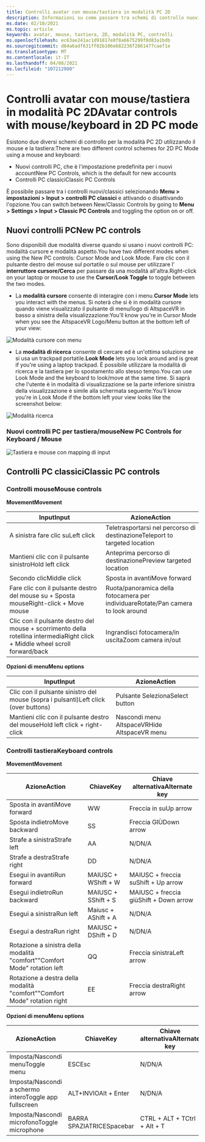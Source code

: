 ```yaml
---
title: Controlli avatar con mouse/tastiera in modalità PC 2D
description: Informazioni su come passare tra schemi di controllo nuovi e classici per spostare gli avatar con il mouse e la tastiera in modalità PC 2D.
ms.date: 02/10/2021
ms.topic: article
keywords: avatar, mouse, tastiera, 2D, modalità PC, controlli
ms.openlocfilehash: ec63ae241ac1d91817e8f8a6675299f8d83a1bdb
ms.sourcegitcommit: d84a6adf631ff02b106e682238f2861477caef1e
ms.translationtype: MT
ms.contentlocale: it-IT
ms.lasthandoff: 04/08/2021
ms.locfileid: "107212980"
---
```

# <a name="avatar-controls-with-mousekeyboard-in-2d-pc-mode"></a><span data-ttu-id="9906b-104">Controlli avatar con mouse/tastiera in modalità PC 2D</span><span class="sxs-lookup"><span data-stu-id="9906b-104">Avatar controls with mouse/keyboard in 2D PC mode</span></span>

<span data-ttu-id="9906b-105">Esistono due diversi schemi di controllo per la modalità PC 2D utilizzando il mouse e la tastiera:</span><span class="sxs-lookup"><span data-stu-id="9906b-105">There are two different control schemes for 2D PC Mode using a mouse and keyboard:</span></span>
* <span data-ttu-id="9906b-106">Nuovi controlli PC, che è l'impostazione predefinita per i nuovi account</span><span class="sxs-lookup"><span data-stu-id="9906b-106">New PC Controls, which is the default for new accounts</span></span>
* <span data-ttu-id="9906b-107">Controlli PC classici</span><span class="sxs-lookup"><span data-stu-id="9906b-107">Classic PC Controls</span></span>

<span data-ttu-id="9906b-108">È possibile passare tra i controlli nuovi/classici selezionando **Menu > impostazioni > Input > controlli PC classici** e attivando o disattivando l'opzione.</span><span class="sxs-lookup"><span data-stu-id="9906b-108">You can switch between New/Classic Controls by going to **Menu > Settings > Input > Classic PC Controls** and toggling the option on or off.</span></span>

## <a name="new-pc-controls"></a><span data-ttu-id="9906b-109">Nuovi controlli PC</span><span class="sxs-lookup"><span data-stu-id="9906b-109">New PC controls</span></span>

<span data-ttu-id="9906b-110">Sono disponibili due modalità diverse quando si usano i nuovi controlli PC: modalità cursore e modalità aspetto.</span><span class="sxs-lookup"><span data-stu-id="9906b-110">You have two different modes when using the New PC controls: Cursor Mode and Look Mode.</span></span> <span data-ttu-id="9906b-111">Fare clic con il pulsante destro del mouse sul portatile o sul mouse per utilizzare l' **interruttore cursore/Cerca** per passare da una modalità all'altra.</span><span class="sxs-lookup"><span data-stu-id="9906b-111">Right-click on your laptop or mouse to use the **Cursor/Look Toggle** to toggle between the two modes.</span></span>

* <span data-ttu-id="9906b-112">La **modalità cursore** consente di interagire con i menu.</span><span class="sxs-lookup"><span data-stu-id="9906b-112">**Cursor Mode** lets you interact with the menus.</span></span> <span data-ttu-id="9906b-113">Si noterà che si è in modalità cursore quando viene visualizzato il pulsante di menu/logo di AltspaceVR in basso a sinistra della visualizzazione:</span><span class="sxs-lookup"><span data-stu-id="9906b-113">You’ll know you're in Cursor Mode when you see the AltspaceVR Logo/Menu button at the bottom left of your view:</span></span>

![Modalità cursore con menu](images/avatar-controls-img-01.png)

* <span data-ttu-id="9906b-115">La **modalità di ricerca** consente di cercare ed è un'ottima soluzione se si usa un trackpad portatile.</span><span class="sxs-lookup"><span data-stu-id="9906b-115">**Look Mode** lets you look around and is great if you're using a laptop trackpad.</span></span> <span data-ttu-id="9906b-116">È possibile utilizzare la modalità di ricerca e la tastiera per lo spostamento allo stesso tempo.</span><span class="sxs-lookup"><span data-stu-id="9906b-116">You can use Look Mode and the keyboard to look/move at the same time.</span></span> <span data-ttu-id="9906b-117">Si saprà che l'utente è in modalità di visualizzazione se la parte inferiore sinistra della visualizzazione è simile alla schermata seguente:</span><span class="sxs-lookup"><span data-stu-id="9906b-117">You’ll know you're in Look Mode if the bottom left your view looks like the screenshot below:</span></span>

![Modalità ricerca](images/avatar-controls-img-02.png)

### <a name="new-pc-controls-for-keyboard--mouse"></a><span data-ttu-id="9906b-119">Nuovi controlli PC per tastiera/mouse</span><span class="sxs-lookup"><span data-stu-id="9906b-119">New PC Controls for Keyboard / Mouse</span></span>

![Tastiera e mouse con mapping di input](images/avatar-controls-img-03.png)

## <a name="classic-pc-controls"></a><span data-ttu-id="9906b-121">Controlli PC classici</span><span class="sxs-lookup"><span data-stu-id="9906b-121">Classic PC controls</span></span> 

### <a name="mouse-controls"></a><span data-ttu-id="9906b-122">Controlli mouse</span><span class="sxs-lookup"><span data-stu-id="9906b-122">Mouse controls</span></span>

<span data-ttu-id="9906b-123">**Movement**</span><span class="sxs-lookup"><span data-stu-id="9906b-123">**Movement**</span></span>

| <span data-ttu-id="9906b-124">Input</span><span class="sxs-lookup"><span data-stu-id="9906b-124">Input</span></span> | <span data-ttu-id="9906b-125">Azione</span><span class="sxs-lookup"><span data-stu-id="9906b-125">Action</span></span> |
|---|---|
| <span data-ttu-id="9906b-126">A sinistra fare clic su</span><span class="sxs-lookup"><span data-stu-id="9906b-126">Left click</span></span> | <span data-ttu-id="9906b-127">Teletrasportarsi nel percorso di destinazione</span><span class="sxs-lookup"><span data-stu-id="9906b-127">Teleport to targeted location</span></span> |
| <span data-ttu-id="9906b-128">Mantieni clic con il pulsante sinistro</span><span class="sxs-lookup"><span data-stu-id="9906b-128">Hold left click</span></span> | <span data-ttu-id="9906b-129">Anteprima percorso di destinazione</span><span class="sxs-lookup"><span data-stu-id="9906b-129">Preview targeted location</span></span> |
| <span data-ttu-id="9906b-130">Secondo clic</span><span class="sxs-lookup"><span data-stu-id="9906b-130">Middle click</span></span> | <span data-ttu-id="9906b-131">Sposta in avanti</span><span class="sxs-lookup"><span data-stu-id="9906b-131">Move forward</span></span> |
| <span data-ttu-id="9906b-132">Fare clic con il pulsante destro del mouse su + Sposta mouse</span><span class="sxs-lookup"><span data-stu-id="9906b-132">Right-click + Move mouse</span></span> | <span data-ttu-id="9906b-133">Ruota/panoramica della fotocamera per individuare</span><span class="sxs-lookup"><span data-stu-id="9906b-133">Rotate/Pan camera to look around</span></span> |
| <span data-ttu-id="9906b-134">Clic con il pulsante destro del mouse + scorrimento della rotellina intermedia</span><span class="sxs-lookup"><span data-stu-id="9906b-134">Right click + Middle wheel scroll forward/back</span></span> | <span data-ttu-id="9906b-135">Ingrandisci fotocamera/in uscita</span><span class="sxs-lookup"><span data-stu-id="9906b-135">Zoom camera in/out</span></span> |

<span data-ttu-id="9906b-136">**Opzioni di menu**</span><span class="sxs-lookup"><span data-stu-id="9906b-136">**Menu options**</span></span>

| <span data-ttu-id="9906b-137">Input</span><span class="sxs-lookup"><span data-stu-id="9906b-137">Input</span></span> | <span data-ttu-id="9906b-138">Azione</span><span class="sxs-lookup"><span data-stu-id="9906b-138">Action</span></span> |
|---|---|
| <span data-ttu-id="9906b-139">Clic con il pulsante sinistro del mouse (sopra i pulsanti)</span><span class="sxs-lookup"><span data-stu-id="9906b-139">Left click (over buttons)</span></span> | <span data-ttu-id="9906b-140">Pulsante Seleziona</span><span class="sxs-lookup"><span data-stu-id="9906b-140">Select button</span></span> |
| <span data-ttu-id="9906b-141">Mantieni clic con il pulsante destro del mouse</span><span class="sxs-lookup"><span data-stu-id="9906b-141">Hold left click + right-click</span></span> | <span data-ttu-id="9906b-142">Nascondi menu AltspaceVR</span><span class="sxs-lookup"><span data-stu-id="9906b-142">Hide AltspaceVR menu</span></span> |

### <a name="keyboard-controls"></a><span data-ttu-id="9906b-143">Controlli tastiera</span><span class="sxs-lookup"><span data-stu-id="9906b-143">Keyboard controls</span></span>

<span data-ttu-id="9906b-144">**Movement**</span><span class="sxs-lookup"><span data-stu-id="9906b-144">**Movement**</span></span>

| <span data-ttu-id="9906b-145">Azione</span><span class="sxs-lookup"><span data-stu-id="9906b-145">Action</span></span> | <span data-ttu-id="9906b-146">Chiave</span><span class="sxs-lookup"><span data-stu-id="9906b-146">Key</span></span> | <span data-ttu-id="9906b-147">Chiave alternativa</span><span class="sxs-lookup"><span data-stu-id="9906b-147">Alternate key</span></span> |
|---|---|---|
| <span data-ttu-id="9906b-148">Sposta in avanti</span><span class="sxs-lookup"><span data-stu-id="9906b-148">Move forward</span></span> | <span data-ttu-id="9906b-149">W</span><span class="sxs-lookup"><span data-stu-id="9906b-149">W</span></span> | <span data-ttu-id="9906b-150">Freccia in su</span><span class="sxs-lookup"><span data-stu-id="9906b-150">Up arrow</span></span> |
| <span data-ttu-id="9906b-151">Sposta indietro</span><span class="sxs-lookup"><span data-stu-id="9906b-151">Move backward</span></span> | <span data-ttu-id="9906b-152">S</span><span class="sxs-lookup"><span data-stu-id="9906b-152">S</span></span> | <span data-ttu-id="9906b-153">Freccia GIÙ</span><span class="sxs-lookup"><span data-stu-id="9906b-153">Down arrow</span></span> |
| <span data-ttu-id="9906b-154">Strafe a sinistra</span><span class="sxs-lookup"><span data-stu-id="9906b-154">Strafe left</span></span> | <span data-ttu-id="9906b-155">A</span><span class="sxs-lookup"><span data-stu-id="9906b-155">A</span></span> | <span data-ttu-id="9906b-156">N/D</span><span class="sxs-lookup"><span data-stu-id="9906b-156">N/A</span></span> |
| <span data-ttu-id="9906b-157">Strafe a destra</span><span class="sxs-lookup"><span data-stu-id="9906b-157">Strafe right</span></span> | <span data-ttu-id="9906b-158">D</span><span class="sxs-lookup"><span data-stu-id="9906b-158">D</span></span> | <span data-ttu-id="9906b-159">N/D</span><span class="sxs-lookup"><span data-stu-id="9906b-159">N/A</span></span> |
| <span data-ttu-id="9906b-160">Esegui in avanti</span><span class="sxs-lookup"><span data-stu-id="9906b-160">Run forward</span></span> | <span data-ttu-id="9906b-161">MAIUSC + W</span><span class="sxs-lookup"><span data-stu-id="9906b-161">Shift + W</span></span> | <span data-ttu-id="9906b-162">MAIUSC + freccia su</span><span class="sxs-lookup"><span data-stu-id="9906b-162">Shift + Up arrow</span></span> |
| <span data-ttu-id="9906b-163">Esegui indietro</span><span class="sxs-lookup"><span data-stu-id="9906b-163">Run backward</span></span> | <span data-ttu-id="9906b-164">MAIUSC + S</span><span class="sxs-lookup"><span data-stu-id="9906b-164">Shift + S</span></span> | <span data-ttu-id="9906b-165">MAIUSC + freccia giù</span><span class="sxs-lookup"><span data-stu-id="9906b-165">Shift + Down arrow</span></span> |
| <span data-ttu-id="9906b-166">Esegui a sinistra</span><span class="sxs-lookup"><span data-stu-id="9906b-166">Run left</span></span> | <span data-ttu-id="9906b-167">Maiusc + A</span><span class="sxs-lookup"><span data-stu-id="9906b-167">Shift + A</span></span> | <span data-ttu-id="9906b-168">N/D</span><span class="sxs-lookup"><span data-stu-id="9906b-168">N/A</span></span> |
| <span data-ttu-id="9906b-169">Esegui a destra</span><span class="sxs-lookup"><span data-stu-id="9906b-169">Run right</span></span> | <span data-ttu-id="9906b-170">MAIUSC + D</span><span class="sxs-lookup"><span data-stu-id="9906b-170">Shift + D</span></span> | <span data-ttu-id="9906b-171">N/D</span><span class="sxs-lookup"><span data-stu-id="9906b-171">N/A</span></span> |
| <span data-ttu-id="9906b-172">Rotazione a sinistra della modalità "comfort"</span><span class="sxs-lookup"><span data-stu-id="9906b-172">"Comfort Mode" rotation left</span></span> | <span data-ttu-id="9906b-173">Q</span><span class="sxs-lookup"><span data-stu-id="9906b-173">Q</span></span> | <span data-ttu-id="9906b-174">Freccia sinistra</span><span class="sxs-lookup"><span data-stu-id="9906b-174">Left arrow</span></span> |
| <span data-ttu-id="9906b-175">Rotazione a destra della modalità "comfort"</span><span class="sxs-lookup"><span data-stu-id="9906b-175">"Comfort Mode" rotation right</span></span> | <span data-ttu-id="9906b-176">E</span><span class="sxs-lookup"><span data-stu-id="9906b-176">E</span></span> | <span data-ttu-id="9906b-177">Freccia destra</span><span class="sxs-lookup"><span data-stu-id="9906b-177">Right arrow</span></span> |

<span data-ttu-id="9906b-178">**Opzioni di menu**</span><span class="sxs-lookup"><span data-stu-id="9906b-178">**Menu options**</span></span>

| <span data-ttu-id="9906b-179">Azione</span><span class="sxs-lookup"><span data-stu-id="9906b-179">Action</span></span> | <span data-ttu-id="9906b-180">Chiave</span><span class="sxs-lookup"><span data-stu-id="9906b-180">Key</span></span> | <span data-ttu-id="9906b-181">Chiave alternativa</span><span class="sxs-lookup"><span data-stu-id="9906b-181">Alternate key</span></span> |
|---|---|---|
| <span data-ttu-id="9906b-182">Imposta/Nascondi menu</span><span class="sxs-lookup"><span data-stu-id="9906b-182">Toggle menu</span></span> | <span data-ttu-id="9906b-183">ESC</span><span class="sxs-lookup"><span data-stu-id="9906b-183">Esc</span></span> | <span data-ttu-id="9906b-184">N/D</span><span class="sxs-lookup"><span data-stu-id="9906b-184">N/A</span></span> |
| <span data-ttu-id="9906b-185">Imposta/Nascondi a schermo intero</span><span class="sxs-lookup"><span data-stu-id="9906b-185">Toggle app fullscreen</span></span> | <span data-ttu-id="9906b-186">ALT+INVIO</span><span class="sxs-lookup"><span data-stu-id="9906b-186">Alt + Enter</span></span> | <span data-ttu-id="9906b-187">N/D</span><span class="sxs-lookup"><span data-stu-id="9906b-187">N/A</span></span> |
| <span data-ttu-id="9906b-188">Imposta/Nascondi microfono</span><span class="sxs-lookup"><span data-stu-id="9906b-188">Toggle microphone</span></span> | <span data-ttu-id="9906b-189">BARRA SPAZIATRICE</span><span class="sxs-lookup"><span data-stu-id="9906b-189">Spacebar</span></span> | <span data-ttu-id="9906b-190">CTRL + ALT + T</span><span class="sxs-lookup"><span data-stu-id="9906b-190">Ctrl + Alt + T</span></span> |